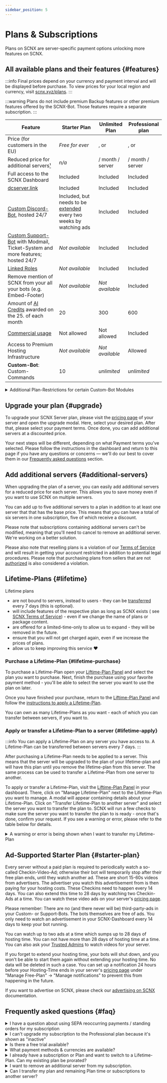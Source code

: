 ```yaml
---
sidebar_position: 5
---
```


# Plans & Subscriptions

Plans on SCNX are server-specific payment options unlocking more features on SCNX.

## All available plans and their features {#features}

:::info
Final prices depend on your currency and payment interval and will be displayed before purchase. To view prices for your
local region and currency,
visit [scnx.xyz/plans](https://scnx.xyz/plans).
:::

:::warning
Plans do not include premium Backup features or other premium features offered by the SCNX-Bot. Those features require a
separate subscription.
:::

| Feature                                                                                                  | Starter Plan                                                                        | Unlimited Plan                                                                                                                                | Professional plan                                                                                                                                      |
|----------------------------------------------------------------------------------------------------------|-------------------------------------------------------------------------------------|-----------------------------------------------------------------------------------------------------------------------------------------------|--------------------------------------------------------------------------------------------------------------------------------------------------------|
| Price (for customers in the EU)                                                                          | *Free for ever*                                                                     | <PlanPrice plan="UNLIMITED" type="MONTHLY" />, <PlanPrice plan="UNLIMITED" type="YEARLY" /> or <PlanPrice plan="UNLIMITED" type="LIFETIME" /> | <PlanPrice plan="PROFESSIONAL" type="MONTHLY" />, <PlanPrice plan="PROFESSIONAL" type="YEARLY" /> or <PlanPrice plan="PROFESSIONAL" type="LIFETIME" /> |
| Reduced price for additional servers[¹](#additional-servers)                                             | *n/a*                                                                               | <PlanPrice plan="UNLIMITED" type="ADDITIONAL_SERVERS" /> / month / server                                                                     | <PlanPrice plan="PROFESSIONAL" type="ADDITIONAL_SERVERS" /> / month / server                                                                           |
| Full access to the SCNX Dashboard                                                                        | Included                                                                            | Included                                                                                                                                      | Included                                                                                                                                               |
| [dcserver.link](/docs/scnx/guilds/dcserver-link)                                                         | Included                                                                            | Included                                                                                                                                      | Included                                                                                                                                               |
| [Custom Discord-Bot](/docs/custom-bot/intro), hosted 24/7                                                | Included, but needs to be [extended](#starter-plan) every two weeks by watching ads | Included                                                                                                                                      | Included                                                                                                                                               |
| [Custom Support-Bot](/docs/support-bot/intro) with Modmail, Ticket-System and more features; hosted 24/7 | *Not available*                                                                     | Included                                                                                                                                      | Included                                                                                                                                               |
| [Linked Roles](/docs/linked-roles/intro)                                                                 | *Not available*                                                                     | Included                                                                                                                                      | Included                                                                                                                                               |
| Remove mention of SCNX from your all your bots (e.g. Embed-Footer)                                       | *Not available*                                                                     | *Not available*                                                                                                                               | Included                                                                                                                                               |
| Amount of [AI Credits](https://faq.scnx.app/ai-on-scnx/) awarded on the 25. of each month                | 20                                                                                  | 300                                                                                                                                           | 600                                                                                                                                                    |
| [Commercial usage](/docs/scnx/guilds/faq#commercial-usage)                                               | Not allowed                                                                         | Not allowed                                                                                                                                   | Included                                                                                                                                               |
| Access to Premium Hosting Infrastructure                                                                 | *Not available*                                                                     | *Not available*                                                                                                                               | Allowed                                                                                                                                                |
| **Custom-Bot**: Custom-Commands                                                                          | 10                                                                                  | *unlimited*                                                                                                                                   | *unlimited*                                                                                                                                            |


<details>
    <summary>Additional Plan-Restrictions for certain Custom-Bot Modules</summary>
<table>
    Some modules include additional plan requirement for creating multiple items (e.g. users to monitor in case of Twitter-Notifications).
    <tr style={{fontWeight: 700}}>
        <td>Module</td>
        <td>Starter-Plan</td>
        <td>Unlimited plan</td>
        <td>Professional plan</td>
    </tr>
    <tr>
        <td>Automatic Messages (per category)</td>
        <td>2</td>
        <td>5</td>
        <td>15</td>
    </tr>
    <tr>
        <td>Application-Categories</td>
        <td>2</td>
        <td>7</td>
        <td>25</td>
    </tr>
  <tr>
<td>RSS-Notifications</td>
        <td>1</td>
        <td>4</td>
        <td>10</td>
    </tr><tr>
<td>TikTok-Notifications</td>
        <td>1</td>
        <td>4</td>
        <td>10</td>
    </tr><tr>
<td>Twitter-Notifications</td>
        <td>1</td>
        <td>4</td>
        <td>10</td>
    </tr><tr>
<td>YouTube-Notifications</td>
        <td>1</td>
        <td>4</td>
        <td>10</td>
    </tr>
<tr>
<td>Reddit-Notifications</td>
        <td>1</td>
        <td>4</td>
        <td>10</td>
    </tr>
<br/>
Please note that certain features or fields allowing greater customizations might be locked behind the Professional plan in certain modules.
You can still use the module without a Professional plan, but you might be unable to edit a certain field.
</table>
</details>

## Upgrade your plan {#upgrade}

To upgrade your SCNX Server plan, please visit
the [pricing page](https://scnx.app/glink?page=pricing?showUpgradeModal=true) of your server and open the upgrade modal.
Here, select your desired plan. After that, please select your payment terms. Once done, you can add additional servers
at a discounted price.

Your next steps will be different, depending on what Payment terms you've selected. Please follow the instructions in
the dashboard and return to this page if you have any questions or concerns — we'll do our best to cover them in
our [Frequently asked questions](#faq) section.

## Add additional servers {#additional-servers}

When upgrading the plan of a server, you can easily add additional servers for a reduced price for each server. This
allows you to save money even if you want to use SCNX on multiple servers.

You can add up to five additional servers to a plan in addition to at least one server that that has the base price.
This means that you can have a total of six servers in one subscription, five of which receive a discount.

Please note that subscriptions containing additional servers can't be modified, meaning that you'll need to cancel to
remove an additional server. We're working on a better solution.

Please also note that reselling plans is a violation of our [Terms of Service](https://scootk.it/scnx-tos) and will
result in getting your account restricted in addition to potential legal procedures. Please note that purchasing plans
from sellers that are not [authorized](https://corp.scootkit.com/docs/scnx/policies/authorized-resellers/) is also
considered a violation.

## Lifetime-Plans {#lifetime}

Lifetime plans

* are not bound to servers, instead to users - they can be [transferred](#lifetime-apply) every 7 days (this is
  optional).
* will include features of the respective plan as long as SCNX exists (
  see [SCNX Terms of Service](https://faq.scnx.app/scnx-nutzungsbedingungen/#pl%C3%A4ne)) - even if we change the name
  of plans or package content.
* are offered for a limited-time-only to allow us to expand - they will be removed in the future.
* ensure that you will not get charged again, even if we increase the prices of plans.
* allow us to keep improving this service :heart:

### Purchase a Lifetime-Plan {#lifetime-purchase}

To purchase a Lifetime-Plan open your [Liftime-Plan Panel](https://scnx.app/user/lifetime-plans) and select the plan you
want to purchase. Next, finish the purchase using your favorite payment method - you'll be able to select the server you
want to use the plan on later.

Once you have finished your purchase, return to the [Liftime-Plan Panel](https://scnx.app/user/lifetime-plans) and
follow the [instructions to apply a Lifetime-Plan](#lifetime-apply).

You can own as many Lifetime-Plans as you want - each of which you can transfer between servers, if you want to.

### Apply or transfer a Lifetime-Plan to a server {#lifetime-apply}

:::info
You can apply a Lifetime-Plan on any server you have access to. A Lifetime-Plan can be transferred between servers every
7 days.
:::

After purchasing a Lifetime-Plan needs to be applied to a server. This means that the server will be upgraded to the
plan of your lifetime-plan and will have this plan until you remove the lifetime-plan from this server. The same process
can be used to transfer a Lifetime-Plan from one server to another.

To apply or transfer a Lifetime-Plan, visit the [Liftime-Plan Panel](https://scnx.app/user/lifetime-plans) in your
dashboard. There, click on "Manage Lifetime-Plan" next to the Lifetime-Plan you want to manage. A modal will appear
containing details about your Lifetime-Plan. Click on "Transfer Lifetime-Plan to another server" and select the server
you want to transfer the plan to. SCNX will run a few checks to make sure the server you want to transfer the plan to is
ready - once that's done, confirm your request. If you see a warning or error, please refer to the table below for
details.

<details>
<summary>A warning or error is being shown when I want to transfer my Lifetime-Plan</summary>
<table>
<tr><td>Error</td><td>Reason</td><td>Solution</td></tr>
<tr><td>This guild is already using a Lifetime-Plan.</td><td>Another (or this) Lifetime-Plan is already applied to this guild.</td><td><ul><li>Remove the Lifetime-Plan from this guild.</li><li><a href="https://scnx.app/help">Contact our staff</a> for advice.</li></ul></td></tr>
<tr><td>This guild as an active subscription.</td><td>This guild is currently subscribed to a subscription. Lifetime-Plans can not be applied to servers with an active subscription.</td><td>
<ul><li>Cancel the subscription and wait until it expires.</li><li><a href="https://scnx.app/help">Contact our staff</a> to remove it immediately.</li></ul></td></tr>
<tr><td>This guild has [a plan]. Continuing will overwrite this plan.</td><td>This means that the server still has some time left in its current plan. Continuing will remove this time, and we can not restore it.</td><td>You can continue by acknowledging that the server will lose its current Plan-Time (the Lifetime-Plan will still be applied). Alternatively, you can wait until the current plan has expired.</td></tr>
<tr><td>This guild has [a plan]. You can not continue as this action would overwrite the plan of this guild, and you are not the owner.</td><td>Only the server owner can apply their own Lifetime-Plan if such application leads to Plan-Time loss.</td><td><ul><li>Contact the Server-Owner that you want to apply a Lifetime-Plan and that they should no longer extend the Plan-Time of their server. Wait until the current Server-Plan expires.</li><li><a href="https://scnx.app/help">Contact our staff</a> for advice.</li></ul></td></tr>
<tr><td>This Lifetime-Plan needs to cool down</td><td>Lifetime-Plans can only be transferred every 7 days between servers. This Lifetime-Plan has been transferred in the last 7 days.</td><td>Wait until the cooldown-period expires.</td></tr>
</table>
</details>

## Ad-Supported Starter Plan {#starter-plan}

Every server without a paid plan is required to periodically watch a so-called Checkin-Video-Ad; otherwise their bot
will temporarily
stop after their free plan ends, until they watch another ad. These are short 15-60s videos from advertisers. The
advertiser you watch this advertisement from is then paying for your hosting costs. These Checkins need to happen every
14 days. You can also extend this time to 28 days by watching two Checkin-Ads at a time. You can watch these video ads
on
your server's [pricing page](https://scnx.app/glink?page=pricing).

Please remember: There are no (and there never will be) third-party-ads in your Custom- or Support-Bots. The bots
themselves are free of ads. You only need to watch an advertisement in your SCNX-Dashboard every 14 days to keep your
bot
running.

You can watch up to two ads at a time which sumps up to 28 days of hosting time. You can not have more than 28 days of
hosting time at a time. You can also ask your [Trusted Admins](/docs/scnx/guilds/trusted-admins) to watch videos for your server.

If you forget to extend your hosting time, your bots will shut down, and you won't be able to start them again without
extending your hosting time. No data will be deleted in such a case. You can set up a notification 24 hours before your
Hosting-Time ends in your
server's [pricing page](https://scnx.app/glink?page=pricing) under "Manage Free-Plan" -> "Manage notifications" to
prevent this from happening in the future.

If you want to advertise on SCNX, please check our [advertising on SCNX](/docs/scnx/account-and-billing/ads) documentation.

## Frequently asked questions {#faq}

<details>
<summary>I have a question about using SEPA reoccurring payments / standing orders for my subscription</summary>

    Please refer to our <a href="/docs/scnx/account-and-billing/faq#reoccurring-transfer">guide</a> on this topic.

</details>
<details>
<summary>I can't upgrade my subscription to the Professional plan because it's shown as "inactive"</summary>
<ul>
<li>Please make sure you haven't canceled your subscription.</li>
<li>Make sure your subscription does not start in the future (this happens when you switch from One-Time-Upgrades to a subscription) - in such case, our staff needs to perform the upgrade manually.</li>
<li><a href="https://scnx.app/help">Contact our staff</a>, so they can look into this issue.</li>
</ul>
</details>
<details>
<summary>Is there a free trial available?</summary>

Yes, you can start a free trial in your dashboard if these requirements are meet:
<ul>
    <li>Your server has not participated in a free trial before.</li>
    <li>Your server has not been upgraded before.</li>
    <li>Your server has not been deleted from SCNX before.</li>
</ul>
You do not need to provide any payment method to start a free trial - the only thing you need to do is to press a button.
To check if you are eligible, open the <a href="https://scnx.app/glink?page=pricing">pricing page</a> of your server where a free-trial banner will be displayed in case you are eligible.
</details>
<details>
<summary>What payment methods & currencies are available?</summary>
<table>
    <tr>
    <td>Location</td>
    <td>Currency</td>
    <td>Payment Methods for one-time purchases (including Lifetime-Plans)</td>
    <td>Payment Methods for subscriptions</td>
</tr>
<tr>
    <td>European Union</td>
    <td>Euro</td>
    <td>Credit Card, PayPal, SEPA-Bank-Transfer, Klarna, paysafecard, <a href="/docs/scnx/account-and-billing/faq#direct-debit">SEPA-Direct-Debit</a>, EPS, iDEAL, Przelewy24, Bancontact, Revolut Pay, WeChat Pay, Alipay, Apple Pay, Google Pay</td>
    <td>Credit Card, PayPal, Apple Pay, Google Pay, Revolut Pay, <a href="/docs/scnx/account-and-billing/faq#direct-debit">SEPA-Direct-Debit</a>, <a href="/docs/scnx/account-and-billing/faq#reoccurring-transfer">Reoccurring Bank-Transfer</a></td>
</tr>
<tr>
    <td>Anywhere else (via Paddle)</td>
    <td>Localized currencies and pricing is available</td>
    <td>Credit Card, PayPal, Apple Pay, Google Pay</td>
    <td>Credit-Card, PayPal, Apple Pay, Google Pay</td>
</tr>
</table>
</details>

<details>
<summary>I already have a subscription or Plan and want to switch to a Lifetime-Plan. Can my existing plan be prorated?</summary>

If your plan or subscription has more than two months left, we might be able to prorate your Lifetime-Purchase or issue
a prorated refund. Please <a href="https://scnx.app/help">contact our staff</a>.
</details>

<details>
<summary>I want to remove an additional server from my subscription.</summary>

Right now, we're unable to modify your subscription in that way. You'll need to cancel your subscription and resubscribe
once it expires. We're working on a better solution.
</details>

<details>

<summary>Can I transfer my plan and remaining Plan time or subscriptions to another server?</summary>

Our team can manually transfer your plan and associated data (like remaining Plan time and subscriptions) if <b>one</b>
of the following conditions is being met:
<ul>
<li>Your plan is being paid by an active subscription</li>
<li>Your remaining Plan time is more than a month</li>
</ul>
<b>You can only request a Plan transfer once every 6 months</b>. <br/>
To start such a transfer, please <a href="https://scnx.app/help">contact our staff</a>. Please note that we might deny your request if we believe you abuse this policy. It also makes sense to reach out if you do not meet these requirements, as our staff can make exceptions on a case-to-case-basis.
If you plan to <a href="/docs/scnx/guilds/faq#transfer">request a complete data transfer</a> to another server (this includes configuration data of bots and more), please do not request a plan-transfer as this makes a complete data transfer impossible.

Please note: Transferring your plan will <b>overwrite</b> an existing Plan date. Plan times from both servers will not
be summed up.
</details>